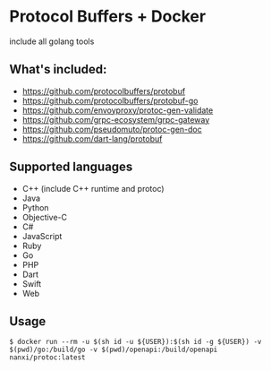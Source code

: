 # Protocol Buffers + Docker

include all golang tools

## What's included:
- https://github.com/protocolbuffers/protobuf
- https://github.com/protocolbuffers/protobuf-go
- https://github.com/envoyproxy/protoc-gen-validate
- https://github.com/grpc-ecosystem/grpc-gateway
- https://github.com/pseudomuto/protoc-gen-doc
- https://github.com/dart-lang/protobuf

## Supported languages
- C++ (include C++ runtime and protoc)
- Java
- Python
- Objective-C
- C#
- JavaScript
- Ruby
- Go
- PHP
- Dart
- Swift
- Web

## Usage
```
$ docker run --rm -u $(sh id -u ${USER}):$(sh id -g ${USER}) -v $(pwd)/go:/build/go -v $(pwd)/openapi:/build/openapi nanxi/protoc:latest
```

